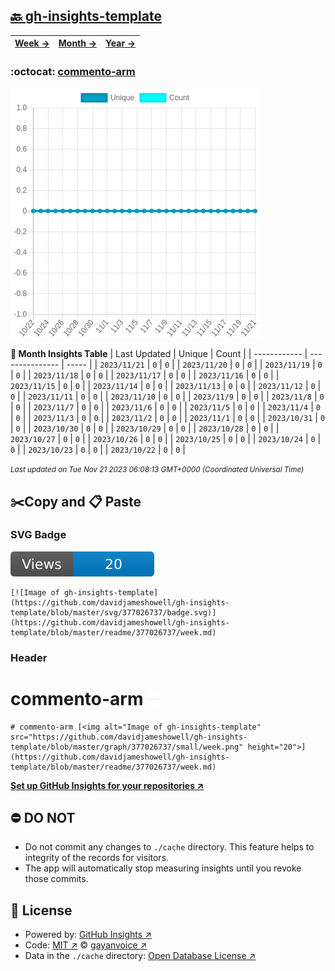 ## [🔙 gh-insights-template](https://github.com/davidjameshowell/gh-insights-template)
| [**Week →**](https://github.com/davidjameshowell/gh-insights-template/blob/master/readme/377026737/week.md) | [**Month →**](https://github.com/davidjameshowell/gh-insights-template/blob/master/readme/377026737/month.md) | [**Year →**](https://github.com/davidjameshowell/gh-insights-template/blob/master/readme/377026737/year.md) |
 | ------------ | --------------- | ----- |

### :octocat: [commento-arm](https://github.com/davidjameshowell/commento-arm)
![Image of gh-insights-template](https://github.com/davidjameshowell/gh-insights-template/blob/master/graph/377026737/large/month.png)

**:calendar: Month Insights Table**
| Last Updated | Unique | Count |
 | ------------ | --------------- | ----- |
 | `2023/11/21` |  `0` | `0` |
 | `2023/11/20` |  `0` | `0` |
 | `2023/11/19` |  `0` | `0` |
 | `2023/11/18` |  `0` | `0` |
 | `2023/11/17` |  `0` | `0` |
 | `2023/11/16` |  `0` | `0` |
 | `2023/11/15` |  `0` | `0` |
 | `2023/11/14` |  `0` | `0` |
 | `2023/11/13` |  `0` | `0` |
 | `2023/11/12` |  `0` | `0` |
 | `2023/11/11` |  `0` | `0` |
 | `2023/11/10` |  `0` | `0` |
 | `2023/11/9` |  `0` | `0` |
 | `2023/11/8` |  `0` | `0` |
 | `2023/11/7` |  `0` | `0` |
 | `2023/11/6` |  `0` | `0` |
 | `2023/11/5` |  `0` | `0` |
 | `2023/11/4` |  `0` | `0` |
 | `2023/11/3` |  `0` | `0` |
 | `2023/11/2` |  `0` | `0` |
 | `2023/11/1` |  `0` | `0` |
 | `2023/10/31` |  `0` | `0` |
 | `2023/10/30` |  `0` | `0` |
 | `2023/10/29` |  `0` | `0` |
 | `2023/10/28` |  `0` | `0` |
 | `2023/10/27` |  `0` | `0` |
 | `2023/10/26` |  `0` | `0` |
 | `2023/10/25` |  `0` | `0` |
 | `2023/10/24` |  `0` | `0` |
 | `2023/10/23` |  `0` | `0` |
 | `2023/10/22` |  `0` | `0` |

<small><i>Last updated on Tue Nov 21 2023 06:08:13 GMT+0000 (Coordinated Universal Time)</i></small>

## ✂️Copy and 📋 Paste
### SVG Badge
[![Image of gh-insights-template](https://github.com/davidjameshowell/gh-insights-template/blob/master/svg/377026737/badge.svg)](https://github.com/davidjameshowell/gh-insights-template/blob/master/readme/377026737/week.md)
```readme
[![Image of gh-insights-template](https://github.com/davidjameshowell/gh-insights-template/blob/master/svg/377026737/badge.svg)](https://github.com/davidjameshowell/gh-insights-template/blob/master/readme/377026737/week.md)
```
### Header
# commento-arm [<img alt="Image of gh-insights-template" src="https://github.com/davidjameshowell/gh-insights-template/blob/master/graph/377026737/small/week.png" height="20">](https://github.com/davidjameshowell/gh-insights-template/blob/master/readme/377026737/week.md)
```readme
# commento-arm [<img alt="Image of gh-insights-template" src="https://github.com/davidjameshowell/gh-insights-template/blob/master/graph/377026737/small/week.png" height="20">](https://github.com/davidjameshowell/gh-insights-template/blob/master/readme/377026737/week.md)
```
[**Set up GitHub Insights for your repositories ↗️**](https://github.com/gayanvoice/github-insights)
## ⛔ DO NOT
- Do not commit any changes to `./cache` directory. This feature helps to integrity of the records for visitors.
- The app will automatically stop measuring insights until you revoke those commits.
## 📄 License
- Powered by: [GitHub Insights ↗️](https://github.com/gayanvoice/github-insights)
- Code: [MIT ↗️](./LICENSE) © [gayanvoice ↗️](https://github.com/gayanvoice)
- Data in the `./cache` directory: [Open Database License ↗️](https://opendatacommons.org/licenses/odbl/1-0/)